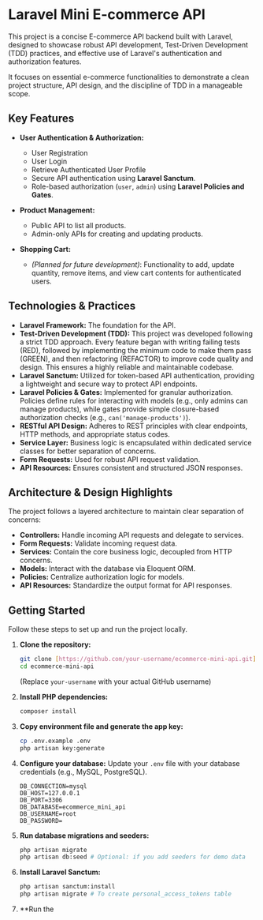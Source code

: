 # Laravel Mini E-commerce API

This project is a concise E-commerce API backend built with Laravel, designed to showcase robust API development, Test-Driven Development (TDD) practices, and effective use of Laravel's authentication and authorization features.

It focuses on essential e-commerce functionalities to demonstrate a clean project structure, API design, and the discipline of TDD in a manageable scope.

## Key Features

* **User Authentication & Authorization:**
    * User Registration
    * User Login
    * Retrieve Authenticated User Profile
    * Secure API authentication using **Laravel Sanctum**.
    * Role-based authorization (`user`, `admin`) using **Laravel Policies and Gates**.

* **Product Management:**
    * Public API to list all products.
    * Admin-only APIs for creating and updating products.

* **Shopping Cart:**
    * *(Planned for future development)*: Functionality to add, update quantity, remove items, and view cart contents for authenticated users.

## Technologies & Practices

* **Laravel Framework:** The foundation for the API.
* **Test-Driven Development (TDD):** This project was developed following a strict TDD approach. Every feature began with writing failing tests (RED), followed by implementing the minimum code to make them pass (GREEN), and then refactoring (REFACTOR) to improve code quality and design. This ensures a highly reliable and maintainable codebase.
* **Laravel Sanctum:** Utilized for token-based API authentication, providing a lightweight and secure way to protect API endpoints.
* **Laravel Policies & Gates:** Implemented for granular authorization. Policies define rules for interacting with models (e.g., only admins can manage products), while gates provide simple closure-based authorization checks (e.g., `can('manage-products')`).
* **RESTful API Design:** Adheres to REST principles with clear endpoints, HTTP methods, and appropriate status codes.
* **Service Layer:** Business logic is encapsulated within dedicated service classes for better separation of concerns.
* **Form Requests:** Used for robust API request validation.
* **API Resources:** Ensures consistent and structured JSON responses.

## Architecture & Design Highlights

The project follows a layered architecture to maintain clear separation of concerns:

* **Controllers:** Handle incoming API requests and delegate to services.
* **Form Requests:** Validate incoming request data.
* **Services:** Contain the core business logic, decoupled from HTTP concerns.
* **Models:** Interact with the database via Eloquent ORM.
* **Policies:** Centralize authorization logic for models.
* **API Resources:** Standardize the output format for API responses.

## Getting Started

Follow these steps to set up and run the project locally.

1.  **Clone the repository:**
    ```bash
    git clone [https://github.com/your-username/ecommerce-mini-api.git](https://github.com/your-username/ecommerce-mini-api.git)
    cd ecommerce-mini-api
    ```
    (Replace `your-username` with your actual GitHub username)

2.  **Install PHP dependencies:**
    ```bash
    composer install
    ```

3.  **Copy environment file and generate the app key:**
    ```bash
    cp .env.example .env
    php artisan key:generate
    ```

4.  **Configure your database:**
    Update your `.env` file with your database credentials (e.g., MySQL, PostgreSQL).
    ```env
    DB_CONNECTION=mysql
    DB_HOST=127.0.0.1
    DB_PORT=3306
    DB_DATABASE=ecommerce_mini_api
    DB_USERNAME=root
    DB_PASSWORD=
    ```

5.  **Run database migrations and seeders:**
    ```bash
    php artisan migrate
    php artisan db:seed # Optional: if you add seeders for demo data
    ```

6.  **Install Laravel Sanctum:**
    ```bash
    php artisan sanctum:install
    php artisan migrate # To create personal_access_tokens table
    ```

7.  **Run the
